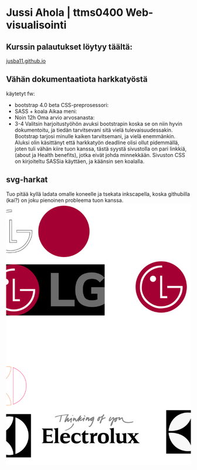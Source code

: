 # Jussi Ahola | ttms0400 Web-visualisointi

## Kurssin palautukset löytyy täältä:
[jusba11.github.io](https://jusba11.github.io)

## Vähän dokumentaatiota harkkatyöstä
käytetyt fw:
  - bootstrap 4.0 beta
CSS-preprosessori:
  - SASS + koala
Aikaa meni:
  - Noin 12h
Oma arvio arvosanasta:
  - 3-4
Valitsin harjoitustyöhön avuksi bootstrapin koska se on niin hyvin dokumentoitu, ja tiedän tarvitsevani sitä vielä tulevaisuudessakin.
Bootstrap tarjosi minulle kaiken tarvitsemani, ja vielä enemmänkin.
Aluksi olin käsittänyt että harkkatyön deadline olisi ollut pidemmällä, joten tuli vähän kiire tuon kanssa, tästä syystä sivustolla on pari linkkiä, (about ja Health benefits), jotka eivät johda minnekkään.
Sivuston CSS on kirjoiteltu SASSia käyttäen, ja käänsin sen koalalla.

## svg-harkat
Tuo pitää kyllä ladata omalle koneelle ja tsekata inkscapella, koska githubilla (kai?) on joku pienoinen probleema tuon kanssa.
![alt text](https://github.com/JAMK-IT-STUDENT/ttms0400-web-visualisointi-yhteinen-harjoitus-Jusba11/blob/master/logoharkka.svg)
